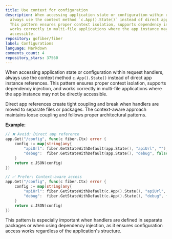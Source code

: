```yaml
---
title: Use context for configuration
description: When accessing application state or configuration within request handlers,
  always use the context method `c.App().State()` instead of direct app instance references.
  This pattern ensures proper context isolation, supports dependency injection, and
  works correctly in multi-file applications where the app instance may not be directly
  accessible.
repository: gofiber/fiber
label: Configurations
language: Markdown
comments_count: 4
repository_stars: 37560
---
```


When accessing application state or configuration within request handlers, always use the context method `c.App().State()` instead of direct app instance references. This pattern ensures proper context isolation, supports dependency injection, and works correctly in multi-file applications where the app instance may not be directly accessible.

Direct app references create tight coupling and break when handlers are moved to separate files or packages. The context-aware approach maintains loose coupling and follows proper architectural patterns.

**Example:**

```go
// ❌ Avoid: Direct app reference
app.Get("/config", func(c fiber.Ctx) error {
    config := map[string]any{
        "apiUrl": fiber.GetStateWithDefault(app.State(), "apiUrl", ""),
        "debug":  fiber.GetStateWithDefault(app.State(), "debug", false),
    }
    return c.JSON(config)
})

// ✅ Prefer: Context-aware access
app.Get("/config", func(c fiber.Ctx) error {
    config := map[string]any{
        "apiUrl": fiber.GetStateWithDefault(c.App().State(), "apiUrl", ""),
        "debug":  fiber.GetStateWithDefault(c.App().State(), "debug", false),
    }
    return c.JSON(config)
})
```

This pattern is especially important when handlers are defined in separate packages or when using dependency injection, as it ensures configuration access works regardless of the application's structure.